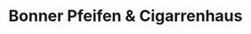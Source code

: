 ---
title: "Bonner Pfeifen & Cigarrenhaus"
url: /bonn/bonner-pfeifen-und-cigarrenhaus/
shop: Tabak
---